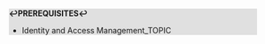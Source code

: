 <div style="margin:2em; background-color: #e0e0e0;">

<strong>↩PREREQUISITES↩</strong>

 * Identity and Access Management_TOPIC

</div>

